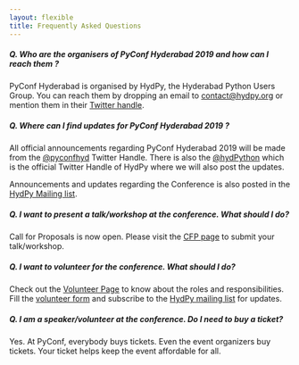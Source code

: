 ```yaml
---
layout: flexible
title: Frequently Asked Questions
---
```


##### Q. Who are the organisers of PyConf Hyderabad 2019 and how can I reach them ?
PyConf Hyderabad is organised by HydPy, the Hyderabad Python Users Group. You can reach them by dropping an email to [contact@hydpy.org](mailto:contact@hydpy.org) or mention them in their [Twitter handle](https://twitter.com/hydPython).

##### Q. Where can I find updates for PyConf Hyderabad 2019 ?
All official announcements regarding PyConf Hyderabad 2019 will be made from the [@pyconfhyd](https://twitter.com/pyconfhyd/) Twitter Handle. There is also the [@hydPython](https://twitter.com/hydPython) which is the official Twitter Handle of HydPy where we will also post the updates.

Announcements and updates regarding the Conference is also posted in the [HydPy Mailing list](https://mail.python.org/mailman3/lists/hydpy.python.org/).

##### Q. I want to present a talk/workshop at the conference. What should I do?
Call for Proposals is now open. Please visit the [CFP page](https://www.papercall.io/pyconf-hyderabad2019) to submit your talk/workshop.

##### Q. I want to volunteer for the conference. What should I do?
Check out the [Volunteer Page](https://pyconf.hydpy.org/2019/volunteer.html) to know about the roles and responsibilities. Fill the [volunteer form](https://forms.gle/qiKhorSfMjbWCN7Y7) and subscribe to the [HydPy mailing list](https://mail.python.org/mm3/mailman3/lists/hydpy.python.org/) for updates.

##### Q. I am a speaker/volunteer at the conference. Do I need to buy a ticket?
Yes. At PyConf, everybody buys tickets. Even the event organizers buy tickets. Your ticket helps keep the event affordable for all.
